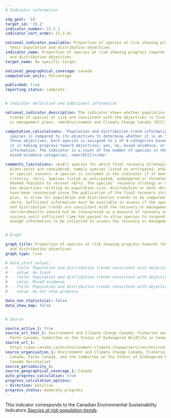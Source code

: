 ```yaml
---
# Indicator information

sdg_goal: '15'
target_id: '15.2'
indicator_number: 15.2.1
indicator_sort_order: 15-2-01

national_indicator_available: Proportion of species at risk showing progress towards
  their population and distribution objectives
indicator_name: Proportion of species at risk showing progress towards their population
  and distribution objectives
target_name: No specific target

national_geographical_coverage: Canada
computation_units: Percentage

published: true
reporting_status: complete


# Indicator definition and additioanl information

national_indicator_description: The indicator shows whether population and distribution
  trends of species at risk are consistent with the objectives in final recovery strategies
  or management plans. <em>Environment and Climate Change Canada (ECCC)</em>

computation_calculations: 'Population and distribution trend information for each
  species is compared to its objectives to determine whether it is on track to meet
  those objectives. Each species is assigned to 1 of 4 categories based on whether
  it is making progress toward objectives: yes, no, mixed evidence, or insufficient
  information. The indicator is a count of the number of species in the yes, no or
  mixed evidence categories. <em>(ECCC)</em>'

comments_limitations: <p>All species for which final recovery strategies or management
  plans exist are considered, namely species listed as extirpated, endangered, threatened,
  or special concern. A species is included in the indicator if it meets the following
  criteria. <br>1. Species listed as extirpated, endangered or threatened must be
  deemed feasible to recover <br>2. The species' recovery strategy or management plan
  has objectives relating to population size, distribution or both <br>3. Species
  have been reassessed since the publication of the final recovery strategy or management
  plan, to allow for population and distribution trends to be compared to the objectives
  <br>4. Sufficient information must be available to assess if the species' population
  and distribution trends are consistent with the recovery or management objectives
  <br><br>Results should not be interpreted as a measure of recovery or management
  success until sufficient time has passed to allow species to respond and to allow
  enough information to be collected to assess the recovery or management. <em>(ECCC)</em></p>


# Graph

graph_title: Proportion of species at risk showing progress towards their population
  and distribution objectives
graph_type: line

# data_start_values:
#  - field: Population and distribution trends consistent with objectives
#    value: On track
#  - field: Population and distribution trends consistent with objectives
#    value: Mixed evidence
#  - field: Population and distribution trends consistent with objectives
#    value: Do not show progress

data_non_statistical: false
data_show_map: false


# Source

source_active_1: true
source_url_text_1: Environment and Climate Change Canada; Fisheries and Oceans Canada;
  Parks Canada; Committee on the Status of Endangered Wildlife in Canada Secretariat
source_url_1: 
  https://www.canada.ca/en/environment-climate-change/services/environmental-indicators/species-risk-population-trends.html
source_organisation_1: Environment and Climate Change Canada, Fisheries and Oceans
  Canada, Parks Canada, and the Committee on the Status of Endangered Wildlife in
  Canada Secretariat
source_periodicity_1:
source_geographical_coverage_1: Canada
auto_progress_calculation: true
progress_calculation_options:
- direction: positive
progress_status: moderate_progress
---
```

This indicator corresponds to the Canadian Environmental Sustainability Indicators <a href="https://www.canada.ca/en/environment-climate-change/services/environmental-indicators/species-risk-population-trends.html"> <em>Species at risk population trends</em></a>.
